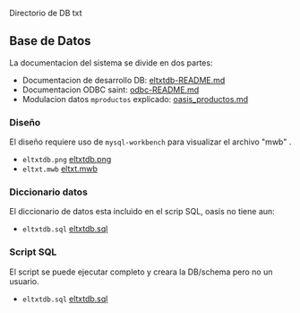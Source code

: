
Directorio de DB txt

## Base de Datos

La documentacion del sistema se divide en dos partes:

* Documentacion de desarrollo DB: [eltxtdb-README.md](eltxtdb-README.md)
* Documentacion ODBC saint: [odbc-README.md](odbc-README.md)
* Modulacion datos `mproductos` explicado: [oasis_productos.md](oasis_productos.md)

### Diseño

El diseño requiere uso de `mysql-workbench` para visualizar el archivo "mwb" .

* `eltxtdb.png` [eltxtdb.png](eltxtdb.png)
* `eltxt.mwb` [eltxt.mwb](eltxt.mwb)

### Diccionario datos

El diccionario de datos esta incluido en el scrip SQL, oasis no tiene aun:

* `eltxtdb.sql` [eltxtdb.sql](eltxtdb.sql)

### Script SQL

El script se puede ejecutar completo y creara la DB/schema pero no un usuario.

* `eltxtdb.sql` [eltxtdb.sql](eltxtdb.sql)


